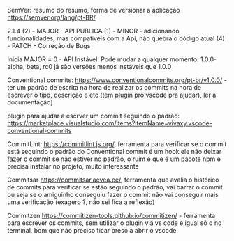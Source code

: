 SemVer: resumo do resumo, forma de versionar a aplicação https://semver.org/lang/pt-BR/ 

2.1.4
(2) - MAJOR - API PUBLICA
(1) - MINOR - adicionando funcionalidades, mas compativeis com a Api, não quebra o código atual
(4) - PATCH - Correção de Bugs

Inicia MAJOR = 0 - API Instável. Pode mudar a qualquer momento.
1.0.0-alpha, beta, rc0 já são versões menos instáveis que 1.0.0

Conventional commits: https://www.conventionalcommits.org/pt-br/v1.0.0/ - ter um padrão de escrita na hora de realizar os commits na hora de escrever o tipo, descrição e etc (tem plugin pro vscode pra ajudar), ler a documentação]

plugin para ajudar a escrver um commit seguindo o padrão: https://marketplace.visualstudio.com/items?itemName=vivaxy.vscode-conventional-commits

CommitLint: https://commitlint.js.org/, ferramenta para verificar se o commit está seguindo o padrão do Conventional commit é um hook ele não deixar fazer o commit se não estiver no padrão, o ruim é que é um pacote npm e precisa instalar no projeto, muito interessante

Commitsar https://commitsar.aevea.ee/, ferramenta que avalia o histórico de commits para verificar se estão seguindo o padrão, vai barrar o commit ou seja se o amiguinho conseguiu fazer o commit não vai conseguir mais uma verificação (exagero ?, não sei fica a reflexão)

Commitzen https://commitizen-tools.github.io/commitizen/ - ferramenta para escrever os commits, sem utilizar o plugin via vs code é igual só q no terminal, bom que não preciso ficar preso a abrir o vscode